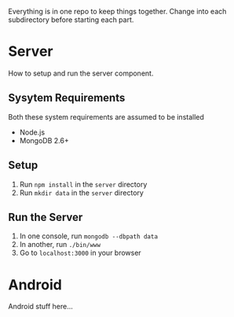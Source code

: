 Everything is in one repo to keep things together. Change into each subdirectory
before starting each part.

# Server
How to setup and run the server component.

## Sysytem Requirements
Both these system requirements are assumed to be installed

* Node.js
* MongoDB 2.6+

## Setup
1. Run ``npm install`` in the ``server`` directory
2. Run ``mkdir data`` in the ``server`` directory

## Run the Server
1. In one console, run ``mongodb --dbpath data``
2. In another, run ``./bin/www``
3. Go to ``localhost:3000`` in your browser

# Android
Android stuff here...
